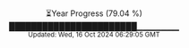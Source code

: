 <p align="center">
⏳Year Progress (79.04 %) <br>
███████████████████████▁▁▁▁▁▁▁ <br>
<sub>Updated: Wed, 16 Oct 2024 06:29:05 GMT</sub>
</p>

